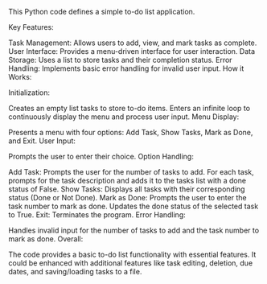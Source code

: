 This Python code defines a simple to-do list application.

Key Features:

Task Management: Allows users to add, view, and mark tasks as complete.
User Interface: Provides a menu-driven interface for user interaction.
Data Storage: Uses a list to store tasks and their completion status.
Error Handling: Implements basic error handling for invalid user input.
How it Works:

Initialization:

Creates an empty list tasks to store to-do items.
Enters an infinite loop to continuously display the menu and process user input.
Menu Display:

Presents a menu with four options: Add Task, Show Tasks, Mark as Done, and Exit.
User Input:

Prompts the user to enter their choice.
Option Handling:

Add Task:
Prompts the user for the number of tasks to add.
For each task, prompts for the task description and adds it to the tasks list with a done status of False.
Show Tasks:
Displays all tasks with their corresponding status (Done or Not Done).
Mark as Done:
Prompts the user to enter the task number to mark as done.
Updates the done status of the selected task to True.
Exit:
Terminates the program.
Error Handling:

Handles invalid input for the number of tasks to add and the task number to mark as done.
Overall:

The code provides a basic to-do list functionality with essential features. It could be enhanced with additional features like task editing, deletion, due dates, and saving/loading tasks to a file.
